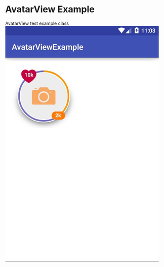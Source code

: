 # AvatarView Example

AvatarView test example class
![alt tag](https://github.com/AntonZorin/AvatarViewExample/blob/master/Screenshot_1.jpg)
